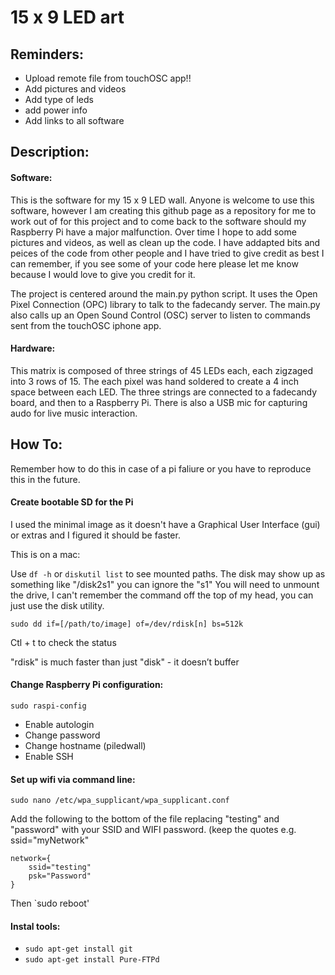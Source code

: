 # 15 x 9 LED art

## Reminders:
- Upload remote file from touchOSC app!!
- Add pictures and videos
- Add type of leds
- add power info 
- Add links to all software


## Description:
#### Software:
This is the software for my 15 x 9 LED wall. Anyone is welcome to use this software, however I am creating this github page as a repository for me to work out of for this project and to come back to the software should my Raspberry Pi have a major malfunction. Over time I hope to add some pictures and videos, as well as clean up the code. I have addapted bits and peices of the code from other people and I have tried to give credit as best I can remember, if you see some of your code here please let me know because I would love to give you credit for it. 

The project is centered around the main.py python script. It uses the Open Pixel Connection (OPC) library to talk to the fadecandy server. The main.py also calls up an Open Sound Control (OSC) server to listen to commands sent from the touchOSC iphone app.

#### Hardware:
This matrix is composed of three strings of 45 LEDs each, each zigzaged into 3 rows of 15. The each pixel was hand soldered to create a 4 inch space between each LED. The three strings are connected to a fadecandy board, and then to a Raspberry Pi. There is also a USB mic for capturing audo for live music interaction. 


## How To:
Remember how to do this in case of a pi faliure or you have to reproduce this in the future. 


#### Create bootable SD for the Pi
I used the minimal image as it doesn't have a Graphical User Interface (gui) or extras and I figured it should be faster. 

This is on a mac: 

Use `df -h` or `diskutil list` to see mounted paths. The disk may show up as something like "/disk2s1" you can ignore the "s1" You will need to unmount the drive, I can't remember the command off the top of my head, you can just use the disk utility.

`sudo dd if=[/path/to/image] of=/dev/rdisk[n] bs=512k`
 
Ctl + t to check the status

"rdisk" is much faster than just "disk" - it doesn’t buffer

#### Change Raspberry Pi configuration:
`sudo raspi-config`
- Enable autologin
- Change password
- Change hostname (piledwall)
- Enable SSH

#### Set up wifi via command line:
`sudo nano /etc/wpa_supplicant/wpa_supplicant.conf`

Add the following to the bottom of the file replacing "testing" and "password" with your SSID and WIFI password. (keep the quotes e.g. ssid="myNetwork"
```
network={
    ssid="testing"
    psk="Password"
}
```
Then `sudo reboot'

#### Instal tools:
- `sudo apt-get install git`
- `sudo apt-get install Pure-FTPd`











